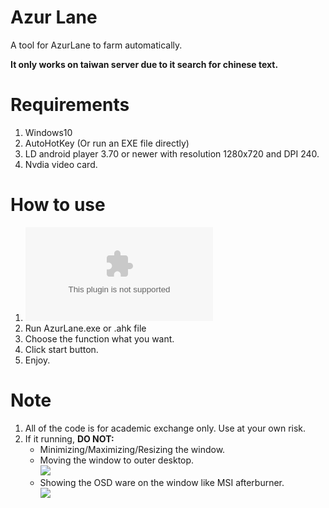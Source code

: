 # Azur Lane
A tool for AzurLane to farm automatically.

**It only works on taiwan server due to it search for chinese text.**


# Requirements
1. Windows10
2. AutoHotKey (Or run an EXE file directly)
3. LD android player 3.70 or newer with resolution 1280x720 and DPI 240.
4. Nvdia video card.

# How to use
1. ![Download](https://github.com/panex0845/AzurLane/archive/master.zip)
2. Run AzurLane.exe or .ahk file
3. Choose the function what you want.
4. Click start button.
5. Enjoy.

# Note
1. All of the code is for academic exchange only.  Use at your own risk.
2. If it running, **DO NOT:**
    * Minimizing/Maximizing/Resizing the window.<br>
    * Moving the window to outer desktop.<br>
    ![](https://i.imgur.com/gOlcTii.png)
    * Showing the OSD ware on the window like MSI afterburner.<br>
    ![](https://i.imgur.com/x8QOKxD.png)
    

